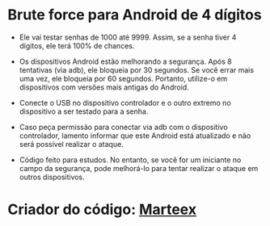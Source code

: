 # Brute force para Android de 4 dígitos

* Ele vai testar senhas de 1000 até 9999. Assim, se a senha tiver 4 dígitos, ele terá 100% de chances.

* Os dispositivos Android estão melhorando a segurança. Após 8 tentativas (via adb), ele bloqueia por 30 segundos. Se você errar mais uma vez, ele bloqueia por 60 segundos. Portanto, utilize-o em dispositivos com versões mais antigas do Android.

* Conecte o USB no dispositivo controlador e o outro extremo no dispositivo a ser testado para a senha.

* Caso peça permissão para conectar via adb com o dispositivo controlador, lamento informar que este Android está atualizado e não será possível realizar o ataque.

* Código feito para estudos. No entanto, se você for um iniciante no campo da segurança, pode melhorá-lo para tentar realizar o ataque em outros dispositivos.

# Criador do código: [Marteex](https://coffemarteex.netlify.app/)
